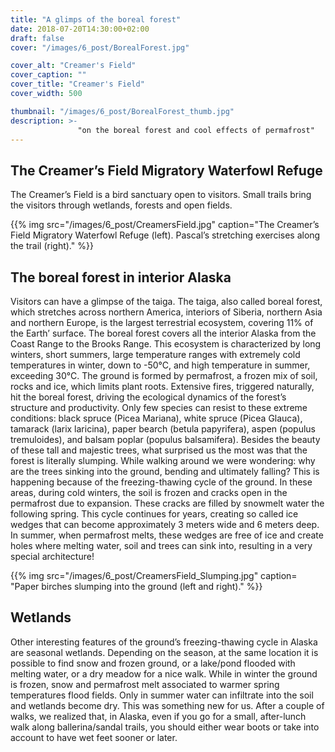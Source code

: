 ```yaml
---
title: "A glimps of the boreal forest"
date: 2018-07-20T14:30:00+02:00
draft: false
cover: "/images/6_post/BorealForest.jpg"

cover_alt: "Creamer's Field"
cover_caption: ""
cover_title: "Creamer's Field"
cover_width: 500

thumbnail: "/images/6_post/BorealForest_thumb.jpg"
description: >-
               "on the boreal forest and cool effects of permafrost" 
---
```

## The Creamer’s Field Migratory Waterfowl Refuge

The Creamer’s Field is a bird sanctuary open to visitors. Small trails bring the visitors through wetlands, forests and open fields.

{{% img src="/images/6_post/CreamersField.jpg" caption="The Creamer’s Field Migratory Waterfowl Refuge (left). Pascal’s stretching exercises along the trail (right)." %}}

## The boreal forest in interior Alaska

Visitors can have a glimpse of the taiga. The taiga, also called boreal forest, which stretches across northern America, interiors of Siberia, northern Asia and northern Europe, is the largest terrestrial ecosystem, covering 11% of the Earth’ surface. The boreal forest covers all the interior Alaska from the Coast Range to the Brooks Range. This ecosystem is characterized by long winters, short summers, large temperature ranges with extremely cold temperatures in winter, down to -50°C, and high temperature in summer, exceeding 30°C. The ground is formed by permafrost, a frozen mix of soil, rocks and ice, which limits plant roots. Extensive fires, triggered naturally, hit the boreal forest, driving the ecological dynamics of the forest’s structure and productivity. Only few species can resist to these extreme conditions: black spruce (Picea Mariana), white spruce (Picea Glauca), tamarack (larix laricina), paper bearch (betula papyrifera), aspen (populus tremuloides), and balsam poplar (populus balsamifera).
Besides the beauty of these tall and majestic trees, what surprised us the most was that the forest is literally slumping. While walking around we were wondering: why are the trees sinking into the ground, bending and ultimately falling?  This is happening because of the freezing-thawing cycle of the ground. In these areas, during cold winters, the soil is frozen and cracks open in the permafrost due to expansion. These cracks are filled by snowmelt water the following spring. This cycle continues for years, creating so called ice wedges that can become approximately 3 meters wide and 6 meters deep. In summer, when permafrost melts, these wedges are free of ice and create holes where melting water, soil and trees can sink into, resulting in a very special architecture!

{{% img src="/images/6_post/CreamersField_Slumping.jpg" caption= "Paper birches slumping into the ground (left and right)." %}}

## Wetlands

Other interesting features of the ground’s freezing-thawing cycle in Alaska are seasonal wetlands. Depending on the season, at the same location it is possible to find snow and frozen ground, or a lake/pond flooded with melting water, or a dry meadow for a nice walk. While in winter the ground is frozen, snow and permafrost melt associated to warmer spring temperatures flood fields. Only in summer water can infiltrate into the soil and wetlands become dry. This was something new for us. After a couple of walks, we realized that, in Alaska, even if you go for a small, after-lunch walk along ballerina/sandal trails, you should either wear boots or take into account to have wet feet sooner or later.

